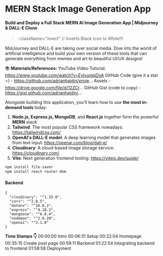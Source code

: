 # MERN Stack Image Generation App
#### Build and Deploy a Full Stack MERN AI Image Generation App | Midjourney & DALL-E Clone


>💡className="invert" // Inverts Black Icon to White!!!

MidJourney and DALL-E are taking over social media. Dive into the world of artificial intelligence and build your own version of these tools that can generate everything from memes and art to beautiful UI/UX designs!

📚 **Materials/References:**
YouTube Video Tutorial: https://www.youtube.com/watch?v=EyIvuigqDoA
GitHub Code (give it a star ⭐) - https://github.com/adrianhajdin/proje...
Assets - https://drive.google.com/file/d/12ZCr...
GitHub Gist (code to copy) - https://gist.github.com/adrianhajdin/...

Alongside building this application, you'll learn how to use **the most in-demand tools** today:
1. **Node.js, Express.js, MongoDB**, and **React.js** together form the powerful **MERN** stack
2. **Tailwind**: The most popular CSS framework nowadays: https://tailwindcss.com/
3. **OpenAI's DALL-E model**: A deep learning model that generates images from text input: https://openai.com/blog/dall-e/
4. **Cloudinary**: A cloud-based image storage service: https://cloudinary.com/
5. **Vite**: Next generation frontend tooling: https://vitejs.dev/guide/
```javascript
npm install file-saver
npm install react-router-dom   
```
#### Backend
    {
      "cloudinary": "^1.33.0",
      "cors": "^2.8.5",
      "dotenv": "^16.0.3", 
      "express": "^4.18.2",
      "mongoose": "^6.8.4",
      "nodemon": "^2.0.20", 
      "openai": "^3.1.0" 
    }




**Time Stamps 👇**
00:00:00 Intro
00:06:31 Setup
00:22:04 Homepage
00:35:15 Create post page
00:59:11 Backend
01:22:54 Integrating backend to frontend
01:58:58 Deployment